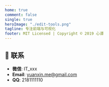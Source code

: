 ```yaml
---
home: true
comment: false
single: true
heroImage: "./edit-tools.png"
tagline: 专注前端与可视化
footer: MIT Licensed | Copyright © 2019 心谭
---
```





## 📮 联系

- **微信**: IT_xxx
- **Email**: yuanxin.me@gmail.com
- **QQ**: 2181111110

